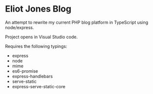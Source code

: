 # Eliot Jones Blog #

An attempt to rewrite my current PHP blog platform in TypeScript using node/express.

Project opens in Visual Studio code.

Requires the following typings:

+ express
+ node
+ mime
+ es6-promise
+ express-handlebars
+ serve-static
+ express-serve-static-core